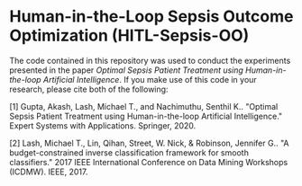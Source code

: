 # Human-in-the-Loop Sepsis Outcome Optimization (HITL-Sepsis-OO)

The code contained in this repository was used to conduct the experiments presented in the paper *Optimal Sepsis Patient Treatment using Human-in-the-loop Artificial Intelligence*. If you make use of this code in your research, please cite both of the following:

[1] Gupta, Akash, Lash, Michael T., and Nachimuthu, Senthil K.. "Optimal Sepsis Patient Treatment using Human-in-the-loop Artificial Intelligence." Expert Systems with Applications. Springer, 2020.

[2] Lash, Michael T., Lin, Qihan, Street, W. Nick, & Robinson, Jennifer G.. "A budget-constrained inverse classification framework for smooth classifiers." 2017 IEEE International Conference on Data Mining Workshops (ICDMW). IEEE, 2017.
